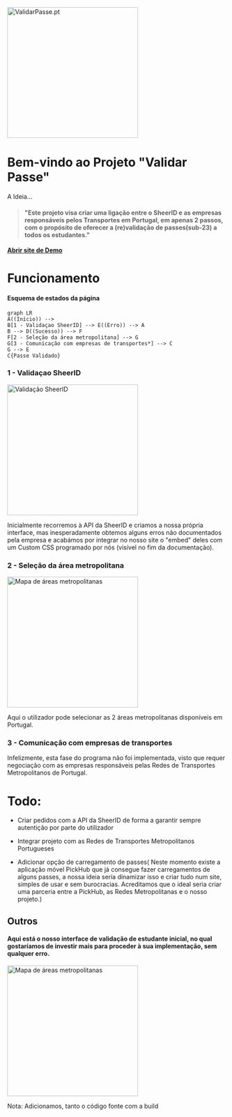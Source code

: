 
<img src="https://validarpasse.pt/static/media/logo-vp-back-transparent.2116894b6156fa326fa0.png" alt="ValidarPasse.pt" style="width:300px;"/>

# Bem-vindo ao Projeto "Validar Passe"

A Ideia...

> #### "Este projeto visa criar uma ligação entre o SheerID e as empresas responsáveis pelos Transportes em Portugal, em apenas 2 passos, com o propósito de oferecer a (re)validação de passes(sub-23) a todos os estudantes."

**[Abrir site de Demo](https://validarpasse.pt)**

# Funcionamento

#### Esquema de estados da página

```mermaid
graph LR
A((Início)) -->
B[1 - Validaçao SheerID] --> E((Erro)) --> A
B --> D((Sucesso)) --> F
F[2 - Seleção da área metropolitana] --> G
G[3 - Comunicação com empresas de transportes*] --> C
G --> E
C{Passe Validado}
```
### 1 - Validaçao SheerID
<img src="https://validarpasse.pt/images/sheerid-validarpasse.PNG" alt="Validação SheerID" style="width:300px;"/>

Inicialmente recorremos à API da SheerID e criamos a nossa própria interface, mas inesperadamente obtemos alguns erros não documentados pela empresa e acabámos por integrar no nosso site o "embed" deles com um Custom CSS programado por nós (visível no fim da documentação).

### 2 - Seleção da área metropolitana
<img src="https://validarpasse.pt/images/mapa-validarpasse.PNG" alt="Mapa de áreas metropolitanas" style="width:300px;"/>

Aqui o utilizador pode selecionar as 2 áreas metropolitanas disponíveis em Portugal.

### 3 - Comunicação com empresas de transportes
Infelizmente, esta fase do programa não foi implementada, visto que requer negociação com as empresas responsáveis pelas Redes de Transportes Metropolitanos de Portugal.

# Todo:
- Criar pedidos com a API da SheerID de forma a garantir sempre autentição por parte do utilizador

- Integrar projeto com as Redes de Transportes Metropolitanos Portugueses

- Adicionar opção de carregamento de passes( Neste momento existe a aplicação móvel PickHub que já consegue fazer carregamentos de alguns passes, a nossa ideia seria dinamizar isso e criar tudo num site, simples de usar e sem burocracias. Acreditamos que o ideal seria criar uma parceria entre a PickHub, as Redes Metropolitanas e o nosso projeto.)

## Outros

#### Aqui está o nosso interface de validação de estudante inicial, no qual gostaríamos de investir mais para proceder à sua implementação, sem qualquer erro.

<img src="https://validarpasse.pt/images/old-validarpasse.PNG" alt="Mapa de áreas metropolitanas" style="width:300px;"/>


Nota: Adicionamos, tanto o código fonte com a build
